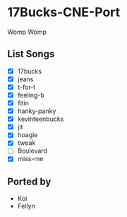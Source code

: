 # 17Bucks-CNE-Port
Womp Womp

## List Songs
- [x] 17bucks
- [x] jeans
- [x] t-for-t
- [x] feeling-b
- [x] fitin
- [X] hanky-panky
- [x] kevinteenbucks
- [x] jit
- [x] hoagie
- [x] tweak
- [ ] Boulevard
- [x] miss-me

## Ported by
- Koi
- Fellyn
